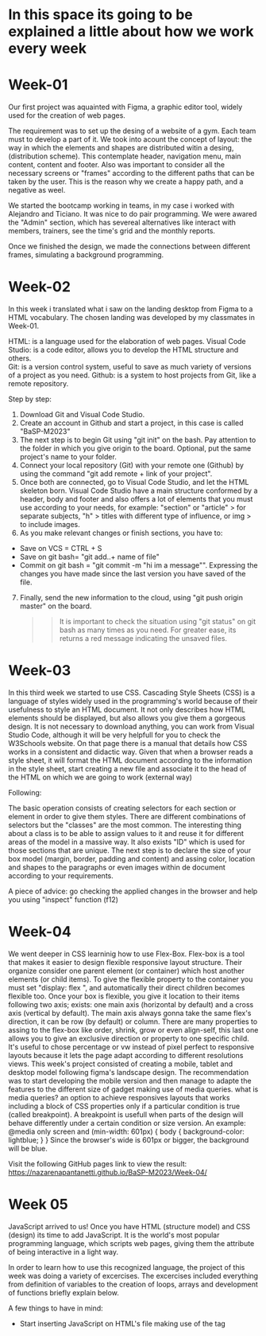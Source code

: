 # In this space its going to be explained a little about how we work every week

# Week-01

Our first project was aquainted with Figma, a graphic editor tool, widely used for the creation of web pages.

The requirement was to set up the desing of a website of a gym. Each team must to develop a part of it.
We took into acount the concept of layout: the way in which the elements and shapes are distributed witin a desing, (distribution scheme). This contemplate header, navigation menu, main content, content and footer.
Also was important to consider all the necessary screens or "frames" according to the different paths that can be taken by the user. This is the reason why we create a happy path, and a negative as weel.

We started the bootcamp working in teams, in my case i worked with Alejandro and Ticiano. It was nice to do pair programming. We were awared the "Admin" section, which has severeal alternatives like interact with members, trainers, see the time's grid and the monthly reports.

Once we finished the design, we made the connections between different frames, simulating a background programming.

# Week-02

In this week i translated what i saw on the landing desktop from Figma to a HTML vocabulary. The chosen landing was developed by my classmates in Week-01.

HTML: is a language used for the elaboration of web pages.
Visual Code Studio: is a code editor, allows you to develop the HTML structure and others.  
Git: is a version control system, useful to save as much variety of versions of a project as you need.
Github: is a system to host projects from Git, like a remote repository.

Step by step:

1. Download Git and Visual Code Studio.
2. Create an account in Github and start a project, in this case is called "BaSP-M2023"
3. The next step is to begin Git using "git init" on the bash. Pay attention to the folder in which you give origin to the board. Optional, put the same project's name to your folder.
4. Connect your local repository (Git) with your remote one (Github) by using the command "git add remote + link of your project".
5. Once both are connected, go to Visual Code Studio, and let the HTML skeleton born.
   Visual Code Studio have a main structure conformed by a header, body and footer and also offers a lot of elements that you must use according to your needs, for example: "section" or "article" > for separate subjects, "h" > titles with different type of influence, or img > to include images.
6. As you make relevant changes or finish sections, you have to:

- Save on VCS = CTRL + S
- Save on git bash= "git add..+ name of file"
- Commit on git bash = "git commit -m "hi im a message"". Expressing the changes you have made since the last version you have saved of the file.

7. Finally, send the new information to the cloud, using "git push origin master" on the board.
   > > It is important to check the situation using "git status" on git bash as many times as you need. For greater ease, its returns a red message indicating the unsaved files.

# Week-03

In this third week we started to use CSS.
Cascading Style Sheets (CSS) is a language of styles widely used in the programming's world because of their usefulness to style an HTML document. It not only describes how HTML elements should be displayed, but also allows you give them a gorgeous design.
It is not necessary to download anything, you can work from Visual Studio Code, although it will be very helpfull for you to check the W3Schools website. On that page there is a manual that details how CSS works in a consistent and didactic way.
Given that when a browser reads a style sheet, it will format the HTML document according to the information in the style sheet, start creating a new file and associate it to the head of the HTML on which we are going to work (external way)

Following: <link rel="stylesheet" href="mystyle.css">

The basic operation consists of creating selectors for each section or element in order to give them styles. There are different combinations of selectors but the "classes" are the most common. The interesting thing about a class is to be able to assign values to it and reuse it for different areas of the model in a massive way. It also exists "ID" which is used for those sections that are unique.
The next step is to declare the size of your box model (margin, border, padding and content) and assing color, location and shapes to the paragraphs or even images within de document according to your requirements.

A piece of advice: go checking the applied changes in the browser and help you using "inspect" function (f12)

# Week-04

We went deeper in CSS learninig how to use Flex-Box. Flex-box is a tool that makes it easier to design flexible responsive layout structure.
Their organize consider one parent element (or container) which host another elements (or child items). To give the flexible property to the container you must set "display: flex ", and automatically their direct children becomes flexible too.
Once your box is flexible, you give it location to their items following two axis; exists: one main axis (horizontal by default) and a cross axis (vertical by default). The main axis always gonna take the same flex's direction, it can be row (by default) or column.
There are many properties to assing to the flex-box like order, shrink, grow or even align-self, this last one allows you to give an exclusive direction or property to one specific child.
It's useful to chose percentage or vw instead of pixel perfect to responsive layouts because it lets the page adapt according to different resolutions views.
This week's project consisted of creating a mobile, tablet and desktop model following figma's landscape design. The recommendation was to start developing the mobile version and then manage to adapte the features to the different size of gadget making use of media queries.
what is media queries? an option to achieve responsives layouts that works including a block of CSS properties only if a particular condition is true (called breakpoint). A breakpoint is usefull when parts of the design will behave differently under a certain condition or size version.
An example:
@media only screen and (min-width: 601px) {
body {
background-color: lightblue;
}
}
Since the browser's wide is 601px or bigger, the background will be blue.

Visit the following GitHub pages link to view the result:
https://nazarenapantanetti.github.io/BaSP-M2023/Week-04/

# Week 05

JavaScript arrived to us!
Once you have HTML (structure model) and CSS (design) its time to add JavaScript. It is the world's most popular programming language, which scripts web pages, giving them the attribute of being interactive in a light way.

In order to learn how to use this recognized language, the project of this week was doing a variety of excercises. The excercises included everything from definition of variables to the creation of loops, arrays and development of functions briefly explain below.

A few things to have in mind:

- Start inserting JavaScript on HTML's file making use of the tag <script> at Visual Code Studio.
- You can use // or /\* to comment. Comments arent taken into account when the code runs.
- A keyword is a reserved word.

VARIABLES AND OPERATORS
Variables are containers for storing data (var)
Operators: there are many types, such Assignment Operator (=) which assigns a value to a variable or arithmetic ones ( + - \* / ) to compute values.
STRINGS
Store text, include zero or more characters written inside quotes ('')
ARRAYS
Its characterized by being able to store more than one value. Unlike variables, its written in square brackets ([])
IF ELSE
Is one of the conditional statments, used to perform different actions according to different scenarios. If corresponds to the true condition, and else to an alternative path.
FOR
It a loop, what means it can execute a block of code repeatedly, each time with a different value.
FUNCTIONS
Contain code inside and parameters that contemplates when executing. It is defined with the function keyword, and is executed when is called by their name.

Visit the following GitHub pages link to view the result:
https://nazarenapantanetti.github.io/BaSP-M2023/Week-05/

# Week-06

Let's learn about the DOM (Document Object Model). When a web page is loaded, the browser creates a DOM of the page, as a tree of objects, where the branches are de different elements/nodes that make up the page. DOM's job is facilitate a structured representation of the document (tree) and define how programs can access, ir order to modify, both their srtucture, style and content (branches/nodes). It essentially connect web pages to programming languages.

This week's work consist of creating a form associated with the landing page in which he have been working on. Following the design of Figma, it has to contain a Login part and a Sign Up one too. Another consideration is that the page must allow navigation from one site to another.
In order to achieve the aim its necessary to complete the following points:

- Create separate HTML files for Login and Sign Up.
- Give them CSS style according to the previous landing page.
- Apply JavaScript logic for the operation of the form.

Plus: Requirement PDF: its a simple but important document in which the requirements/funtionalities that a project must achieve are refelected. This document is used by all the scrum team in order to check if a product can be considered satisfactory done.

Visit the following GitHub pages link to view the result:
https://nazarenapantanetti.github.io/BaSP-M2023/Week-06/

# Week 07

We learnt about APIs(Application Programming Interface) that comunicate client (front) with data base (back).They are usefull to include new funcionalities in a quickly way, taking advantage of already written code(libraries). They are handled with a request-response interaction.

Javascript is an asynchronous, concurrent and non-blocking programming language which despite not being multitasking, it has the ability to delegate processes through callbacks, promises or events. While functions are executed following the "call stack" order, javascript send pending tasks to a "callback queue" and makes use of the event loop in its only thread of execution, leading to the next task once the previous one has been processed.

In order to set/get the required information in the local storage from login/sign up's URL, we used fetch to call an API. Fetch acts like a promise >> this object represents the eventually "return" of a resulting value from an asychronic operation (which could be succesfully or not). To achieve this, we made use of query params that indicate what particular data we want to manipulate, either create, modify or delete a value.

Visit the following GitHub pages link to view the result:
https://nazarenapantanetti.github.io/BaSP-M2023/Week-07/

